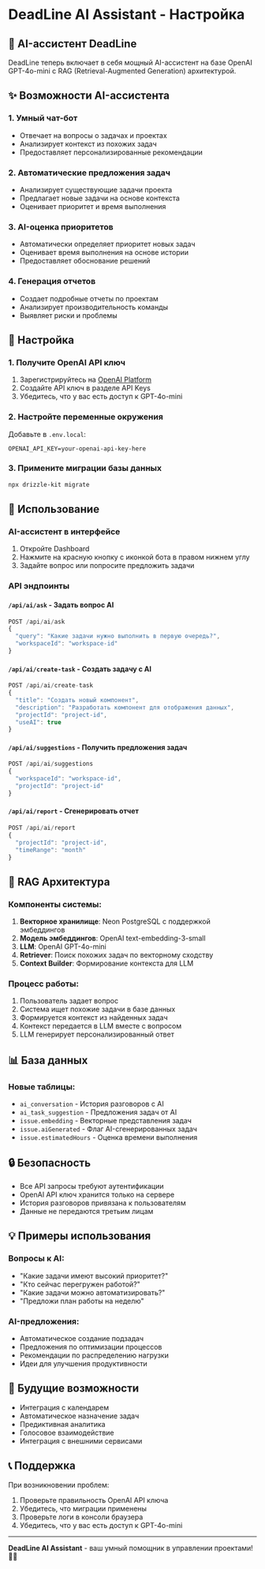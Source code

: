 # DeadLine AI Assistant - Настройка

## 🚀 AI-ассистент DeadLine

DeadLine теперь включает в себя мощный AI-ассистент на базе OpenAI GPT-4o-mini с RAG (Retrieval-Augmented Generation) архитектурой.

## ✨ Возможности AI-ассистента

### 1. **Умный чат-бот**
- Отвечает на вопросы о задачах и проектах
- Анализирует контекст из похожих задач
- Предоставляет персонализированные рекомендации

### 2. **Автоматические предложения задач**
- Анализирует существующие задачи проекта
- Предлагает новые задачи на основе контекста
- Оценивает приоритет и время выполнения

### 3. **AI-оценка приоритетов**
- Автоматически определяет приоритет новых задач
- Оценивает время выполнения на основе истории
- Предоставляет обоснование решений

### 4. **Генерация отчетов**
- Создает подробные отчеты по проектам
- Анализирует производительность команды
- Выявляет риски и проблемы

## 🔧 Настройка

### 1. Получите OpenAI API ключ
1. Зарегистрируйтесь на [OpenAI Platform](https://platform.openai.com/)
2. Создайте API ключ в разделе API Keys
3. Убедитесь, что у вас есть доступ к GPT-4o-mini

### 2. Настройте переменные окружения
Добавьте в `.env.local`:
```env
OPENAI_API_KEY=your-openai-api-key-here
```

### 3. Примените миграции базы данных
```bash
npx drizzle-kit migrate
```

## 🎯 Использование

### AI-ассистент в интерфейсе
1. Откройте Dashboard
2. Нажмите на красную кнопку с иконкой бота в правом нижнем углу
3. Задайте вопрос или попросите предложить задачи

### API эндпоинты

#### `/api/ai/ask` - Задать вопрос AI
```javascript
POST /api/ai/ask
{
  "query": "Какие задачи нужно выполнить в первую очередь?",
  "workspaceId": "workspace-id"
}
```

#### `/api/ai/create-task` - Создать задачу с AI
```javascript
POST /api/ai/create-task
{
  "title": "Создать новый компонент",
  "description": "Разработать компонент для отображения данных",
  "projectId": "project-id",
  "useAI": true
}
```

#### `/api/ai/suggestions` - Получить предложения задач
```javascript
POST /api/ai/suggestions
{
  "workspaceId": "workspace-id",
  "projectId": "project-id"
}
```

#### `/api/ai/report` - Сгенерировать отчет
```javascript
POST /api/ai/report
{
  "projectId": "project-id",
  "timeRange": "month"
}
```

## 🧠 RAG Архитектура

### Компоненты системы:
1. **Векторное хранилище**: Neon PostgreSQL с поддержкой эмбеддингов
2. **Модель эмбеддингов**: OpenAI text-embedding-3-small
3. **LLM**: OpenAI GPT-4o-mini
4. **Retriever**: Поиск похожих задач по векторному сходству
5. **Context Builder**: Формирование контекста для LLM

### Процесс работы:
1. Пользователь задает вопрос
2. Система ищет похожие задачи в базе данных
3. Формируется контекст из найденных задач
4. Контекст передается в LLM вместе с вопросом
5. LLM генерирует персонализированный ответ

## 📊 База данных

### Новые таблицы:
- `ai_conversation` - История разговоров с AI
- `ai_task_suggestion` - Предложения задач от AI
- `issue.embedding` - Векторные представления задач
- `issue.aiGenerated` - Флаг AI-сгенерированных задач
- `issue.estimatedHours` - Оценка времени выполнения

## 🔒 Безопасность

- Все API запросы требуют аутентификации
- OpenAI API ключ хранится только на сервере
- История разговоров привязана к пользователям
- Данные не передаются третьим лицам

## 💡 Примеры использования

### Вопросы к AI:
- "Какие задачи имеют высокий приоритет?"
- "Кто сейчас перегружен работой?"
- "Какие задачи можно автоматизировать?"
- "Предложи план работы на неделю"

### AI-предложения:
- Автоматическое создание подзадач
- Предложения по оптимизации процессов
- Рекомендации по распределению нагрузки
- Идеи для улучшения продуктивности

## 🚀 Будущие возможности

- Интеграция с календарем
- Автоматическое назначение задач
- Предиктивная аналитика
- Голосовое взаимодействие
- Интеграция с внешними сервисами

## 📞 Поддержка

При возникновении проблем:
1. Проверьте правильность OpenAI API ключа
2. Убедитесь, что миграции применены
3. Проверьте логи в консоли браузера
4. Убедитесь, что у вас есть доступ к GPT-4o-mini

---

**DeadLine AI Assistant** - ваш умный помощник в управлении проектами! 🤖✨
